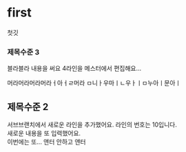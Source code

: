# first
첫깃  
### 제목수준 3  
블라블라 내용을 써요  4라인을 메스터에서 편집해요...  


머라머라머라머라ㅓ아ㅓㄹ머라
ㅁ니ㅏ우마ㅣㄴ우ㅏㅣㅁ누아ㅣ문아ㅣ
  
## 제목수준 2  
서브브랜치에서 새로운 라인을 추가했어요. 라인의 번호는 10입니다.  
새로운 내용을 또 입력했어요.  
이번에는 또...
앤터 안하고 앤터
